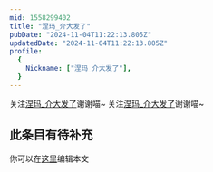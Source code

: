 ```yaml
---
mid: 1558299402
title: "涅玛_介大发了"
pubDate: "2024-11-04T11:22:13.805Z"
updatedDate: "2024-11-04T11:22:13.805Z"
profile:
  {
    Nickname: ["涅玛_介大发了"],
  }
---
```


关注[涅玛_介大发了](https://space.bilibili.com/1558299402)谢谢喵~ 关注[涅玛_介大发了](https://space.bilibili.com/1558299402)谢谢喵~

## 此条目有待补充
你可以在[这里](https://github.com/Yuhanawa/VTuber.ICU/edit/master/src/content/v/涅玛_介大发了/index.md)编辑本文
